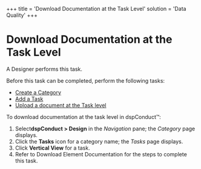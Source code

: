 +++
title = 'Download Documentation at the Task Level'
solution = 'Data Quality'
+++

# Download Documentation at the Task Level

A Designer performs this task.

Before this task can be completed, perform the following tasks:

  - [Create a Category](Create_a_Category.htm)
  - [Add a Task](Add_a_Task.htm)
  - [Upload a document at the Task
    level](Upload_Documentation_at_the_Task_Level.htm)

To download documentation at the task level in dspConduct™:

1.  Select<span style="font-weight: bold;">dspConduct </span>**\>
    Design** in the *Navigation* pane; the *Category* page displays.
2.  Click the **Tasks** icon for a category name; the *Tasks* page
    displays.
3.  Click **Vertical View** for a task.
4.  Refer to
    <span id="Download Element Documentation" class="popUpLink">Download
    Element Documentation</span> for the steps to complete this task.
